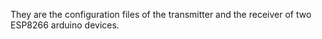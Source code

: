 They are the configuration files of the transmitter and the receiver of two ESP8266 arduino devices.
